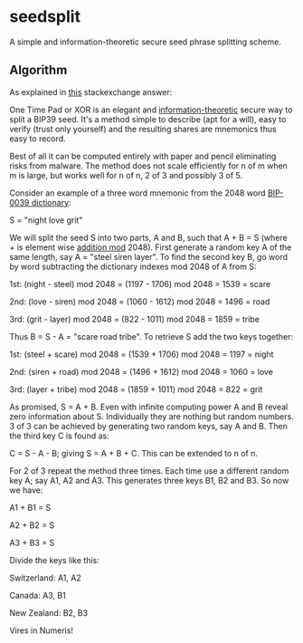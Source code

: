 # seedsplit
A simple and information-theoretic secure seed phrase splitting scheme.

## Algorithm
As explained in [this](https://bitcoin.stackexchange.com/a/65434) stackexchange answer:

One Time Pad or XOR is an elegant and [information-theoretic](https://en.wikipedia.org/wiki/Information-theoretic_security) secure way to split a BIP39 seed. It's a method simple to describe (apt for a will), easy to verify (trust only yourself) and the resulting shares are mnemonics thus easy to record.

Best of all it can be computed entirely with paper and pencil eliminating risks from malware. The method does not scale efficiently for n of m when m is large, but works well for n of n, 2 of 3 and possibly 3 of 5.

Consider an example of a three word mnemonic from the 2048 word [BIP-0039 dictionary](https://github.com/bitcoin/bips/blob/master/bip-0039/english.txt):

S = "night love grit"

We will split the seed S into two parts, A and B, such that A + B = S (where + is element wise [addition mod](https://en.wikipedia.org/wiki/Modular_arithmetic) 2048). First generate a random key A of the same length, say A = "steel siren layer". To find the second key B, go word by word subtracting the dictionary indexes mod 2048 of A from S:

1st: (night - steel) mod 2048 = (1197 - 1706) mod 2048 = 1539 = scare

2nd: (love - siren) mod 2048 = (1060 - 1612) mod 2048 = 1496 = road

3rd: (grit - layer) mod 2048 = (822 - 1011) mod 2048 = 1859 = tribe

Thus B = S - A = "scare road tribe". To retrieve S add the two keys together:

1st: (steel + scare) mod 2048 = (1539 + 1706) mod 2048 = 1197 = night

2nd: (siren + road) mod 2048 = (1496 + 1612) mod 2048 = 1060 = love

3rd: (layer + tribe) mod 2048 = (1859 + 1011) mod 2048 = 822 = grit

As promised, S = A + B. Even with infinite computing power A and B reveal zero information about S. Individually they are nothing but random numbers. 3 of 3 can be achieved by generating two random keys, say A and B. Then the third key C is found as:

C = S - A - B; giving S = A + B + C. This can be extended to n of n.

For 2 of 3 repeat the method three times. Each time use a different random key A; say A1, A2 and A3. This generates three keys B1, B2 and B3. So now we have:

A1 + B1 = S

A2 + B2 = S

A3 + B3 = S

Divide the keys like this:

Switzerland: A1, A2

Canada: A3, B1

New Zealand: B2, B3

Vires in Numeris!



